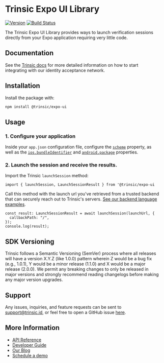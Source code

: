 # Trinsic Expo UI Library

[![Version](https://img.shields.io/npm/v/@trinsic/expo-ui.svg)](https://www.npmjs.org/package/@trinsic/expo-ui)
[![Build Status](https://github.com/trinsic-id/sdk/actions/workflows/ui-expo-release.yml/badge.svg)](https://github.com/trinsic-id/sdk/actions?query=branch%main)

The Trinsic Expo UI Library provides ways to launch verification sessions directly from your Expo application requiring very little code.

## Documentation

See the [Trinsic docs](https://docs.trinsic.id/docs/) for more detailed information on how to start integrating with our identity acceptance network.

## Installation

Install the package with:

```sh
npm install @trinsic/expo-ui
```

## Usage

### 1. Configure your application

Inside your `app.json` configuration file, configure the [`scheme`](https://docs.expo.dev/versions/latest/config/app/#scheme) property, as well as the [`ios.bundleIdentifier`](https://docs.expo.dev/versions/latest/config/app/#bundleidentifier) and [`android.package`](https://docs.expo.dev/versions/latest/config/app/#package) properties.

### 2. Launch the session and receive the results.

Import the Trinsic `launchSession` method:

```tsx
import { launchSession, LaunchSessionResult } from '@trinsic/expo-ui
```

Call this method with the launch url you've retrieved from a trusted backend that can securely reach out to Trinsic's servers. [See our backend language examples](https://github.com/trinsic-id/sdk/tree/main/api-typescript/samples).

```tsx
const result: LaunchSessionResult = await launchSession(launchUrl, {
  callbackPath: "/",
});
console.log(result);
```

## SDK Versioning

Trinsic follows a Semantic Versioning (SemVer) process where all releases will have a version X.Y.Z (like 1.0.0) pattern wherein Z would be a bug fix (e.g., 1.0.1), Y would be a minor release (1.1.0) and X would be a major release (2.0.0). We permit any breaking changes to only be released in major versions and strongly recommend reading changelogs before making any major version upgrades.

## Support

Any issues, inquiries, and feature requests can be sent to [support@trinsic.id](mailto:support@trinsic.id), or feel free to open a GitHub issue [here](https://github.com/trinsic-id/sdk/issues).

## More Information

- [API Reference](https://docs.trinsic.id/reference)
- [Developer Guide](https://docs.trinsic.id/docs/developer-tools)
- [Our Blog](https://trinsic.id/blog/)
- [Schedule a demo](https://trinsic.id/contact/)
